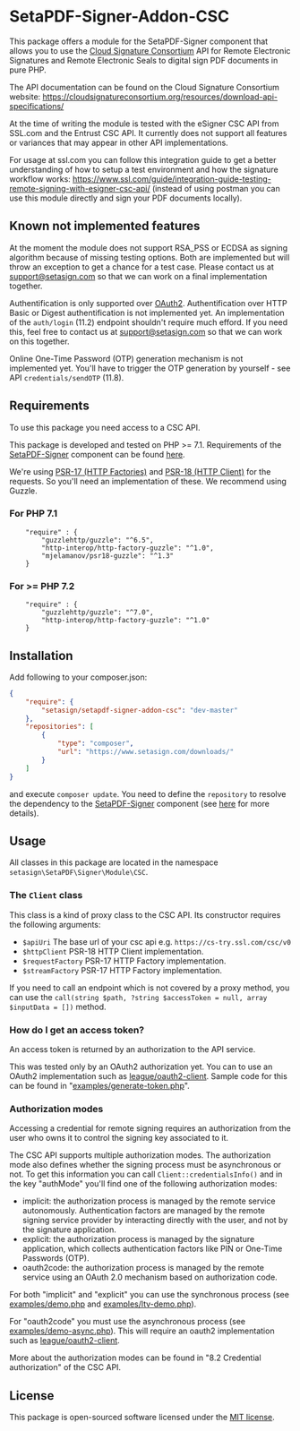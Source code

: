 # SetaPDF-Signer-Addon-CSC

This package offers a module for the SetaPDF-Signer component that allows you to use the
[Cloud Signature Consortium](https://cloudsignatureconsortium.org) API for Remote Electronic Signatures and Remote 
Electronic Seals to digital sign PDF documents in pure PHP.

The API documentation can be found on the Cloud Signature Consortium website:
https://cloudsignatureconsortium.org/resources/download-api-specifications/

At the time of writing the module is tested with the eSigner CSC API from SSL.com and the Entrust CSC API. 
It currently does not support all features or variances that may appear in other API implementations.

For usage at ssl.com you can follow this integration guide to get a better understanding of how to setup a test 
environment and how the signature workflow works: 
https://www.ssl.com/guide/integration-guide-testing-remote-signing-with-esigner-csc-api/
(instead of using postman you can use this module directly and sign your PDF documents locally).

## Known not implemented features

At the moment the module does not support RSA_PSS or ECDSA as signing algorithm because of missing testing options.
Both are implemented but will throw an exception to get a chance for a test case. Please contact us at
support@setasign.com so that we can work on a final implementation together.

Authentification is only supported over [OAuth2](https://oauth.net/2/). Authentification over HTTP Basic or Digest
authentification is not implemented yet. An implementation of the `auth/login` (11.2) endpoint shouldn't require much 
efford. If you need this, feel free to contact us at support@setasign.com so that we can work on this together.

Online One-Time Password (OTP) generation mechanism is not implemented yet. You'll have to trigger
the OTP generation by yourself - see API `credentials/sendOTP` (11.8).

## Requirements

To use this package you need access to a CSC API.

This package is developed and tested on PHP >= 7.1. Requirements of the 
[SetaPDF-Signer](https://www.setasign.com/signer)
component can be found [here](https://manuals.setasign.com/setapdf-signer-manual/getting-started/#index-1).

We're using [PSR-17 (HTTP Factories)](https://www.php-fig.org/psr/psr-17/) and 
[PSR-18 (HTTP Client)](https://www.php-fig.org/psr/psr-18/) for the requests. So you'll need an implementation of 
these. We recommend using Guzzle.

### For PHP 7.1
```
    "require" : {
        "guzzlehttp/guzzle": "^6.5",
        "http-interop/http-factory-guzzle": "^1.0",
        "mjelamanov/psr18-guzzle": "^1.3"
    }
```

### For >= PHP 7.2
```
    "require" : {
        "guzzlehttp/guzzle": "^7.0",
        "http-interop/http-factory-guzzle": "^1.0"
    }
```

## Installation
Add following to your composer.json:

```json
{
    "require": {
        "setasign/setapdf-signer-addon-csc": "dev-master"
    },
    "repositories": [
        {
            "type": "composer",
            "url": "https://www.setasign.com/downloads/"
        }
    ]
}
```

and execute `composer update`. You need to define the `repository` to resolve the dependency to the
[SetaPDF-Signer](https://www.setasign.com/signer) component
(see [here](https://getcomposer.org/doc/faqs/why-can%27t-composer-load-repositories-recursively.md) for more details).


## Usage

All classes in this package are located in the namespace `setasign\SetaPDF\Signer\Module\CSC`.

### The `Client` class

This class is a kind of proxy class to the CSC API. Its constructor requires the following arguments:

- `$apiUri` The base url of your csc api e.g. `https://cs-try.ssl.com/csc/v0`
- `$httpClient` PSR-18 HTTP Client implementation.
- `$requestFactory` PSR-17 HTTP Factory implementation.
- `$streamFactory` PSR-17 HTTP Factory implementation.

If you need to call an endpoint which is not covered by a proxy method, you can use the `call(string $path, ?string $accessToken = null, array $inputData = [])` method.

### How do I get an access token?

An access token is returned by an authorization to the API service.

This was tested only by an OAuth2 authorization yet. You can to use an OAuth2 implementation such as
[league/oauth2-client](https://github.com/thephpleague/oauth2-client).
Sample code for this can be found in "[examples/generate-token.php](examples/generate-token.php)".

### Authorization modes

Accessing a credential for remote signing requires an authorization from the user who owns it to control the signing
key associated to it. 

The CSC API supports multiple authorization modes. The authorization mode also defines whether the signing process must
be asynchronous or not. To get this information you can call `Client::credentialsInfo()` and in the key "authMode" you'll
find one of the following authorization modes:

- implicit: the authorization process is managed by the remote service autonomously. Authentication factors are managed by the remote signing service provider by interacting directly with the user, and not by the signature application.
- explicit: the authorization process is managed by the signature application, which collects authentication factors like PIN or One-Time Passwords (OTP).
- oauth2code: the authorization process is managed by the remote service using an OAuth 2.0 mechanism based on authorization code.

For both "implicit" and "explicit" you can use the synchronous process (see [examples/demo.php](examples/demo.php) and [examples/ltv-demo.php](examples/ltv-demo.php)).

For "oauth2code" you must use the asynchronous process (see [examples/demo-async.php](examples/async-demo.php)). This 
will require an oauth2 implementation such as
[league/oauth2-client](https://github.com/thephpleague/oauth2-client).

More about the authorization modes can be found in "8.2 Credential authorization" of the CSC API.

## License

This package is open-sourced software licensed under the [MIT license](https://opensource.org/licenses/MIT).
